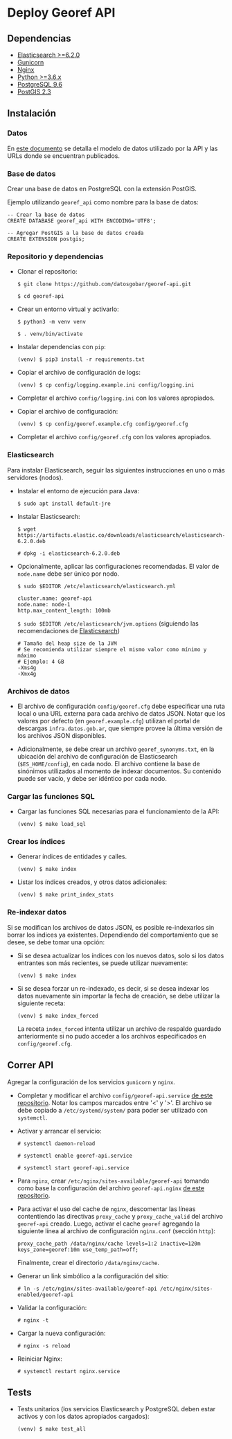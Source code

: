 # Deploy Georef API

## Dependencias

- [Elasticsearch >=6.2.0](https://www.elastic.co/guide/en/elasticsearch/reference/current/_installation.html)
- [Gunicorn](http://gunicorn.org/)
- [Nginx](https://nginx.org/)
- [Python >=3.6.x](https://www.python.org/downloads/)
- [PostgreSQL 9.6](https://www.postgresql.org/download/)
- [PostGIS 2.3](http://postgis.net/install/)

## Instalación

### Datos

En [este documento](georef-api-data.md) se detalla el modelo de datos utilizado por la API y las URLs donde se encuentran publicados. 

### Base de datos

Crear una base de datos en PostgreSQL con la extensión PostGIS.

Ejemplo utilizando `georef_api` como nombre para la base de datos:

```plsql
-- Crear la base de datos
CREATE DATABASE georef_api WITH ENCODING='UTF8';

-- Agregar PostGIS a la base de datos creada
CREATE EXTENSION postgis;
```

### Repositorio y dependencias

- Clonar el repositorio:

    `$ git clone https://github.com/datosgobar/georef-api.git`

	`$ cd georef-api`
    
- Crear un entorno virtual y activarlo:

    `$ python3 -m venv venv`
    
    `$ . venv/bin/activate`

- Instalar dependencias con `pip`:
    
    `(venv) $ pip3 install -r requirements.txt`

- Copiar el archivo de configuración de logs:

    `(venv) $ cp config/logging.example.ini config/logging.ini`
	
- Completar el archivo `config/logging.ini` con los valores apropiados.
    
- Copiar el archivo de configuración:

    `(venv) $ cp config/georef.example.cfg config/georef.cfg`
    
- Completar el archivo `config/georef.cfg` con los valores apropiados.
 
### Elasticsearch

Para instalar Elasticsearch, seguir las siguientes instrucciones en uno o más servidores (nodos).

- Instalar el entorno de ejecución para Java:

    `$ sudo apt install default-jre`

- Instalar Elasticsearch:

    `$ wget https://artifacts.elastic.co/downloads/elasticsearch/elasticsearch-6.2.0.deb`

    `# dpkg -i elasticsearch-6.2.0.deb`

- Opcionalmente, aplicar las configuraciones recomendadas. El valor de `node.name` debe ser único por nodo.

    `$ sudo $EDITOR /etc/elasticsearch/elasticsearch.yml`

    ```
    cluster.name: georef-api
    node.name: node-1
    http.max_content_length: 100mb
    ```

    `$ sudo $EDITOR /etc/elasticsearch/jvm.options` (siguiendo las recomendaciones de [Elasticsearch](https://www.elastic.co/guide/en/elasticsearch/reference/current/heap-size.html))

    ```
    # Tamaño del heap size de la JVM
    # Se recomienda utilizar siempre el mismo valor como mínimo y máximo
    # Ejemplo: 4 GB
    -Xms4g
    -Xmx4g
    ```

### Archivos de datos

- El archivo de configuración `config/georef.cfg` debe especificar una ruta local o una URL externa para cada archivo de datos JSON. Notar que los valores por defecto (en `georef.example.cfg`) utilizan el portal de descargas `infra.datos.gob.ar`, que siempre provee la última versión de los archivos JSON disponibles.

- Adicionalmente, se debe crear un archivo `georef_synonyms.txt`, en la ubicación del archivo de configuración de Elasticsearch (`$ES_HOME/config`), en cada nodo. El archivo contiene la base de sinónimos utilizados al momento de indexar documentos. Su contenido puede ser vacío, y debe ser idéntico por cada nodo.

### Cargar las funciones SQL

- Cargar las funciones SQL necesarias para el funcionamiento de la API:

	`(venv) $ make load_sql`

### Crear los índices
    
- Generar índices de entidades y calles.

    `(venv) $ make index`
        
- Listar los índices creados, y otros datos adicionales:

    `(venv) $ make print_index_stats`

### Re-indexar datos

Si se modifican los archivos de datos JSON, es posible re-indexarlos sin borrar los índices ya existentes. Dependiendo del comportamiento que se desee, se debe tomar una opción:

- Si se desea actualizar los índices con los nuevos datos, solo si los datos entrantes son más recientes, se puede utilizar nuevamente:
  
    `(venv) $ make index`
    
- Si se desea forzar un re-indexado, es decir, si se desea indexar los datos nuevamente sin importar la fecha de creación, se debe utilizar la siguiente receta:

    `(venv) $ make index_forced`
	
  La receta `index_forced` intenta utilizar un archivo de respaldo guardado anteriormente si no pudo acceder a los archivos especificados en `config/georef.cfg`.

## Correr API

Agregar la configuración de los servicios `gunicorn` y `nginx`.

- Completar y modificar el archivo `config/georef-api.service` [de este repositorio](../config/georef-api.service). Notar los campos marcados entre '<' y '>'. El archivo se debe copiado a `/etc/systemd/system/` para poder ser utilizado con `systemctl`.

- Activar y arrancar el servicio:
  
    `# systemctl daemon-reload`

	`# systemctl enable georef-api.service`

    `# systemctl start georef-api.service`

- Para `nginx`, crear `/etc/nginx/sites-available/georef-api` tomando como base la configuración del archivo `georef-api.nginx` [de este repositorio](../config/georef-api.nginx).

- Para activar el uso del cache de `nginx`, descomentar las líneas contentiendo las directivas `proxy_cache` y `proxy_cache_valid` del archivo `georef-api` creado. Luego, activar el cache `georef` agregando la siguiente línea al archivo de configuración `nginx.conf` (sección `http`):
    ```
    proxy_cache_path /data/nginx/cache levels=1:2 inactive=120m keys_zone=georef:10m use_temp_path=off;
    ```
    Finalmente, crear el directorio `/data/nginx/cache`.

- Generar un link simbólico a la configuración del sitio:

    `# ln -s /etc/nginx/sites-available/georef-api /etc/nginx/sites-enabled/georef-api`

- Validar la configuración:

    `# nginx -t`

- Cargar la nueva configuración:

    `# nginx -s reload`

- Reiniciar Nginx:

    `# systemctl restart nginx.service`

## Tests

- Tests unitarios (los servicios Elasticsearch y PostgreSQL deben estar activos y con los datos apropiados cargados):

    `(venv) $ make test_all`
